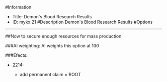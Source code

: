 #Information
 - Title: Demon's Blood Research Results
 - ID: mykx.21
#Description
Demon's Blood Research Results
#Options

___
##Now to secure enough resources for mass production

###AI weighting:
AI weights this option at 100


###Efects:<ul><li>2214:</li><ul><li>add permanent claim = ROOT</li></ul></ul>
